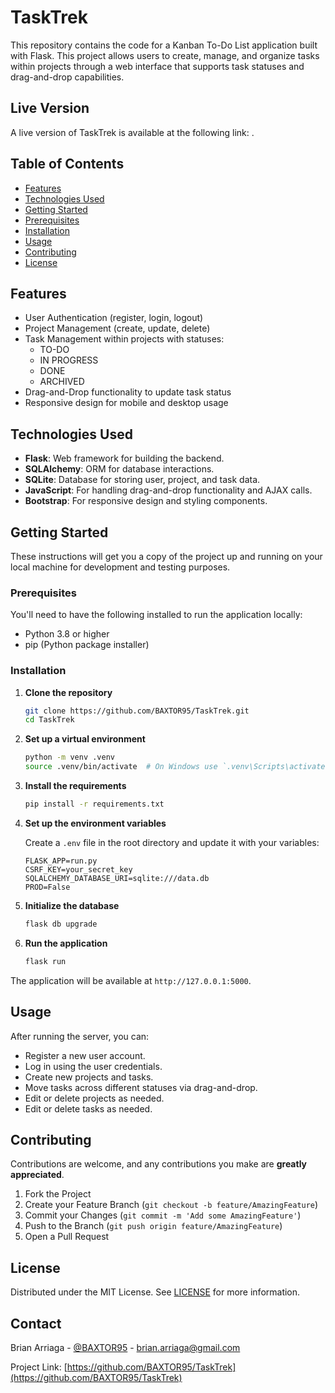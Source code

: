 # TaskTrek

This repository contains the code for a Kanban To-Do List application built with Flask. This project allows users to create, manage, and organize tasks within projects through a web interface that supports task statuses and drag-and-drop capabilities.

## Live Version

A live version of TaskTrek is available at the following link: []().

## Table of Contents

- [Features](#features)
- [Technologies Used](#technologies-used)
- [Getting Started](#getting-started)
- [Prerequisites](#prerequisites)
- [Installation](#installation)
- [Usage](#usage)
- [Contributing](#contributing)
- [License](#license)

## Features

- User Authentication (register, login, logout)
- Project Management (create, update, delete)
- Task Management within projects with statuses:
  - TO-DO
  - IN PROGRESS
  - DONE
  - ARCHIVED
- Drag-and-Drop functionality to update task status
- Responsive design for mobile and desktop usage

## Technologies Used

- **Flask**: Web framework for building the backend.
- **SQLAlchemy**: ORM for database interactions.
- **SQLite**: Database for storing user, project, and task data.
- **JavaScript**: For handling drag-and-drop functionality and AJAX calls.
- **Bootstrap**: For responsive design and styling components.

## Getting Started

These instructions will get you a copy of the project up and running on your local machine for development and testing purposes.

### Prerequisites

You'll need to have the following installed to run the application locally:

- Python 3.8 or higher
- pip (Python package installer)

### Installation

1. **Clone the repository**

    ```bash
    git clone https://github.com/BAXTOR95/TaskTrek.git
    cd TaskTrek
    ```

2. **Set up a virtual environment**

    ```bash
    python -m venv .venv
    source .venv/bin/activate  # On Windows use `.venv\Scripts\activate`
    ```

3. **Install the requirements**

    ```bash
    pip install -r requirements.txt
    ```

4. **Set up the environment variables**

    Create a `.env` file in the root directory and update it with your variables:

    ```plaintext
    FLASK_APP=run.py
    CSRF_KEY=your_secret_key
    SQLALCHEMY_DATABASE_URI=sqlite:///data.db
    PROD=False
    ```

5. **Initialize the database**

    ```bash
    flask db upgrade
    ```

6. **Run the application**

    ```bash
    flask run
    ```

The application will be available at `http://127.0.0.1:5000`.

## Usage

After running the server, you can:

- Register a new user account.
- Log in using the user credentials.
- Create new projects and tasks.
- Move tasks across different statuses via drag-and-drop.
- Edit or delete projects as needed.
- Edit or delete tasks as needed.

## Contributing

Contributions are welcome, and any contributions you make are **greatly appreciated**.

1. Fork the Project
2. Create your Feature Branch (`git checkout -b feature/AmazingFeature`)
3. Commit your Changes (`git commit -m 'Add some AmazingFeature'`)
4. Push to the Branch (`git push origin feature/AmazingFeature`)
5. Open a Pull Request

## License

Distributed under the MIT License. See [LICENSE](LICENSE) for more information.

## Contact

Brian Arriaga - [@BAXTOR95](https://twitter.com/BAXTOR95) - <brian.arriaga@gmail.com>

Project Link: [https://github.com/BAXTOR95/TaskTrek](https://github.com/BAXTOR95/TaskTrek)
